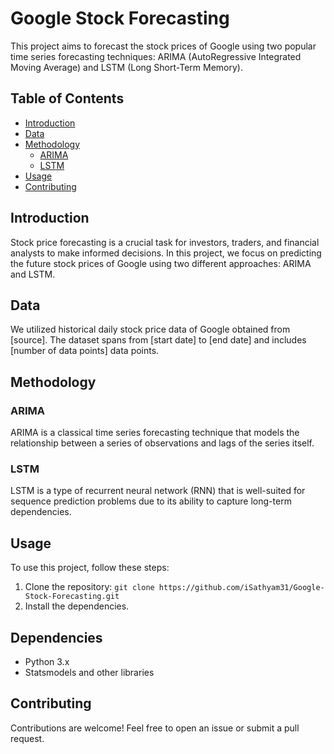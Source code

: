 # Google Stock Forecasting

This project aims to forecast the stock prices of Google using two popular time series forecasting techniques: ARIMA (AutoRegressive Integrated Moving Average) and LSTM (Long Short-Term Memory).

## Table of Contents

- [Introduction](#introduction)
- [Data](#data)
- [Methodology](#methodology)
  - [ARIMA](#arima)
  - [LSTM](#lstm)
- [Usage](#usage)
- [Contributing](#contributing)
## Introduction

Stock price forecasting is a crucial task for investors, traders, and financial analysts to make informed decisions. In this project, we focus on predicting the future stock prices of Google using two different approaches: ARIMA and LSTM.

## Data

We utilized historical daily stock price data of Google obtained from [source]. The dataset spans from [start date] to [end date] and includes [number of data points] data points.

## Methodology

### ARIMA

ARIMA is a classical time series forecasting technique that models the relationship between a series of observations and lags of the series itself.

### LSTM

LSTM is a type of recurrent neural network (RNN) that is well-suited for sequence prediction problems due to its ability to capture long-term dependencies.

## Usage

To use this project, follow these steps:

1. Clone the repository: `git clone https://github.com/iSathyam31/Google-Stock-Forecasting.git`
2. Install the dependencies.

## Dependencies

- Python 3.x
- Statsmodels and other libraries

## Contributing

Contributions are welcome! Feel free to open an issue or submit a pull request.
